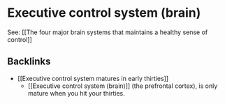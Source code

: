 # Executive control system (brain)
See: [[The four major brain systems that maintains a healthy sense of control]]

## Backlinks
* [[Executive control system matures in early thirties]]
	* [[Executive control system (brain)]] (the prefrontal cortex), is only mature when you hit your thirties.

<!-- #evergreen -->

<!-- {BearID:3EA14406-2E50-4F78-A4D7-26A118AC5EAD-93819-00005A6B807AF0F3} -->

